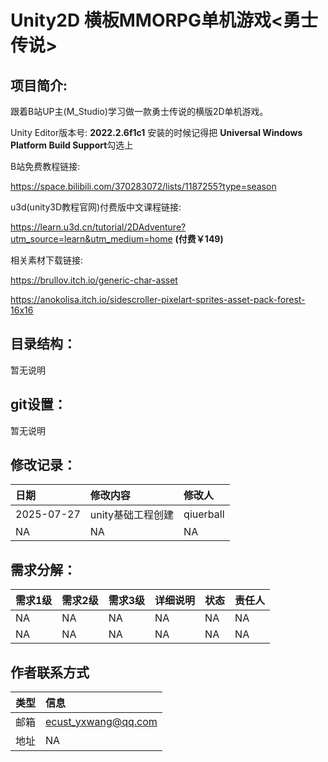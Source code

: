 # Unity2D 横板MMORPG单机游戏<勇士传说>
## 项目简介:

跟着B站UP主(M_Studio)学习做一款勇士传说的横版2D单机游戏。

Unity Editor版本号: **2022.2.6f1c1**  安装的时候记得把  **Universal Windows Platform Build Support**勾选上

B站免费教程链接:

https://space.bilibili.com/370283072/lists/1187255?type=season

u3d(unity3D教程官网)付费版中文课程链接:

https://learn.u3d.cn/tutorial/2DAdventure?utm_source=learn&utm_medium=home   **(付费￥149)**


相关素材下载链接:

https://brullov.itch.io/generic-char-asset

https://anokolisa.itch.io/sidescroller-pixelart-sprites-asset-pack-forest-16x16



## 目录结构：
  暂无说明
## git设置：
  暂无说明
## 修改记录：

|  日期  | 修改内容  | 修改人  |
|  :----  | :----  | :----  |
| 2025-07-27  | unity基础工程创建 | qiuerball |
| NA  | NA  | NA  |

## 需求分解：

|  需求1级  | 需求2级 | 需求3级 | 详细说明  | 状态  | 责任人 |
|  :----  | :----  | :----  | :----  | :----  | :----  |
| NA  | NA  | NA  | NA  | NA  | NA  |
| NA  | NA  | NA  | NA  | NA  | NA  |


## 作者联系方式
| 类型 | 信息 |
| :---- | :---- |
| 邮箱 | ecust_yxwang@qq.com |
| 地址 | NA |
